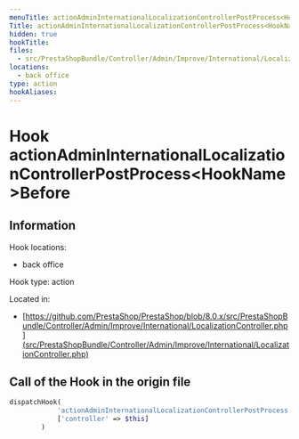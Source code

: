 ```yaml
---
menuTitle: actionAdminInternationalLocalizationControllerPostProcess<HookName>Before
Title: actionAdminInternationalLocalizationControllerPostProcess<HookName>Before
hidden: true
hookTitle: 
files:
  - src/PrestaShopBundle/Controller/Admin/Improve/International/LocalizationController.php
locations:
  - back office
type: action
hookAliases:
---
```


# Hook actionAdminInternationalLocalizationControllerPostProcess&lt;HookName>Before

## Information

Hook locations: 
  - back office

Hook type: action

Located in: 
  - [https://github.com/PrestaShop/PrestaShop/blob/8.0.x/src/PrestaShopBundle/Controller/Admin/Improve/International/LocalizationController.php](src/PrestaShopBundle/Controller/Admin/Improve/International/LocalizationController.php)

## Call of the Hook in the origin file

```php
dispatchHook(
            'actionAdminInternationalLocalizationControllerPostProcess' . $hookName . 'Before',
            ['controller' => $this]
        )
```